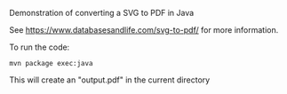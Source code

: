 Demonstration of converting a SVG to PDF in Java

See https://www.databasesandlife.com/svg-to-pdf/ for more information.

To run the code:

    mvn package exec:java
    
This will create an "output.pdf" in the current directory